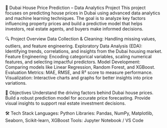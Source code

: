 📌 Dubai House Price Prediction – Data Analytics Project
This project focuses on predicting house prices in Dubai using advanced data analytics and machine learning techniques.
The goal is to analyze key factors influencing property prices and build a predictive model that helps investors, real estate agents, and buyers make informed decisions.

🔍 Project Overview
Data Collection & Cleaning: Handling missing values, outliers, and feature engineering.
Exploratory Data Analysis (EDA): Identifying trends, correlations, and insights from the Dubai housing market.
Feature Engineering: Encoding categorical variables, scaling numerical features, and selecting impactful predictors.
Model Development: Comparing models like Linear Regression, Random Forest, and XGBoost.
Evaluation Metrics: MAE, RMSE, and R² score to measure performance.
Visualization: Interactive charts and graphs for better insights into price variations.

🎯 Objectives
Understand the driving factors behind Dubai house prices.
Build a robust prediction model for accurate price forecasting.
Provide visual insights to support real estate investment decisions.

🛠️ Tech Stack
Languages: Python
Libraries: Pandas, NumPy, Matplotlib, Seaborn, Scikit-learn, XGBoost
Tools: Jupyter Notebook / VS Code
